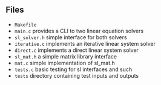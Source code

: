 ## Files
* `Makefile`
* `main.c` provides a CLI to two linear equation solvers
* `sl_solver.h` simple interface for both solvers
* `iterative.c` implements an iterative linear system solver
* `direct.c` implements a direct linear system solver
* `sl_mat.h` a simple matrix library interface
* `mat.c` simple implementation of sl\_mat.h
* `tests.c` basic testing for sl interfaces and such
* `tests` directory containing test inputs and outputs

